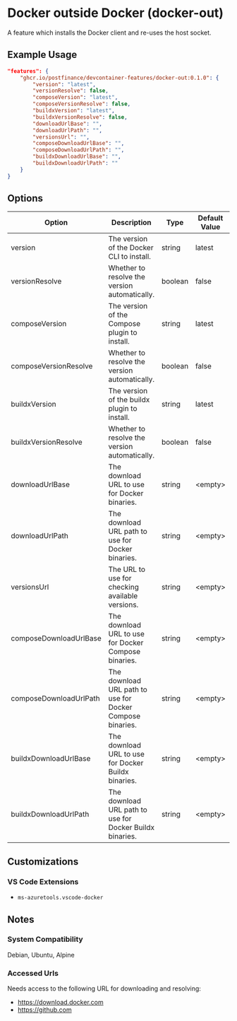 # Docker outside Docker (docker-out)

A feature which installs the Docker client and re-uses the host socket.

## Example Usage

```json
"features": {
    "ghcr.io/postfinance/devcontainer-features/docker-out:0.1.0": {
        "version": "latest",
        "versionResolve": false,
        "composeVersion": "latest",
        "composeVersionResolve": false,
        "buildxVersion": "latest",
        "buildxVersionResolve": false,
        "downloadUrlBase": "",
        "downloadUrlPath": "",
        "versionsUrl": "",
        "composeDownloadUrlBase": "",
        "composeDownloadUrlPath": "",
        "buildxDownloadUrlBase": "",
        "buildxDownloadUrlPath": ""
    }
}
```

## Options

| Option | Description | Type | Default Value | Proposals |
|-----|-----|-----|-----|-----|
| version | The version of the Docker CLI to install. | string | latest | latest, 28.3.3, 20.10 |
| versionResolve | Whether to resolve the version automatically. | boolean | false | true, false |
| composeVersion | The version of the Compose plugin to install. | string | latest | latest, none, 2.39.1, 2.29 |
| composeVersionResolve | Whether to resolve the version automatically. | boolean | false | true, false |
| buildxVersion | The version of the buildx plugin to install. | string | latest | latest, none, 0.26.1, 0.10 |
| buildxVersionResolve | Whether to resolve the version automatically. | boolean | false | true, false |
| downloadUrlBase | The download URL to use for Docker binaries. | string | &lt;empty&gt; |  |
| downloadUrlPath | The download URL path to use for Docker binaries. | string | &lt;empty&gt; |  |
| versionsUrl | The URL to use for checking available versions. | string | &lt;empty&gt; |  |
| composeDownloadUrlBase | The download URL to use for Docker Compose binaries. | string | &lt;empty&gt; |  |
| composeDownloadUrlPath | The download URL path to use for Docker Compose binaries. | string | &lt;empty&gt; |  |
| buildxDownloadUrlBase | The download URL to use for Docker Buildx binaries. | string | &lt;empty&gt; |  |
| buildxDownloadUrlPath | The download URL path to use for Docker Buildx binaries. | string | &lt;empty&gt; |  |

## Customizations

### VS Code Extensions

- `ms-azuretools.vscode-docker`

## Notes

### System Compatibility

Debian, Ubuntu, Alpine

### Accessed Urls

Needs access to the following URL for downloading and resolving:
* https://download.docker.com
* https://github.com
